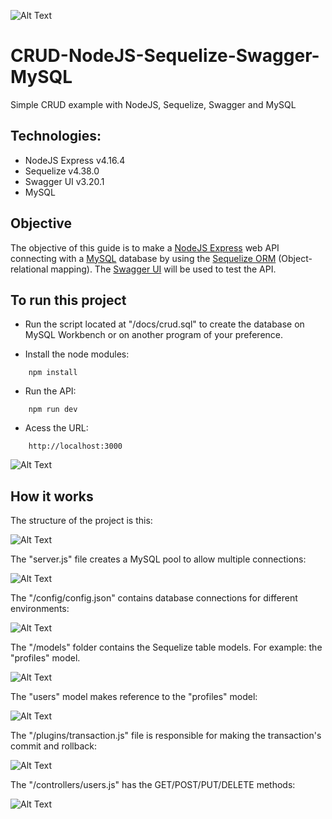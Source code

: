 ![Alt Text](/docs/titulo.JPG)

# CRUD-NodeJS-Sequelize-Swagger-MySQL

Simple CRUD example with NodeJS, Sequelize, Swagger and MySQL

## Technologies:

- NodeJS Express v4.16.4
- Sequelize v4.38.0
- Swagger UI v3.20.1
- MySQL

## Objective

The objective of this guide is to make a [NodeJS Express](https://expressjs.com/pt-br/) web API connecting with a [MySQL](https://dev.mysql.com/downloads/installer/) database by using the [Sequelize ORM](https://sequelize.org/) (Object-relational mapping). The [Swagger UI](https://swagger.io/tools/swagger-ui/) will be used to test the API.

## To run this project

- Run the script located at "/docs/crud.sql" to create the database on MySQL Workbench or on another program of your preference.

- Install the node modules:

```batch
    npm install
```

- Run the API:

```batch
    npm run dev
```

- Acess the URL:

```batch
    http://localhost:3000
```

![Alt Text](/docs/swagger.JPG)

## How it works

The structure of the project is this:

![Alt Text](/docs/node01.JPG)

The "server.js" file creates a MySQL pool to allow multiple connections:

![Alt Text](/docs/node02.JPG)

The "/config/config.json" contains database connections for different environments:

![Alt Text](/docs/node03.JPG)

The "/models" folder contains the Sequelize table models. For example: the "profiles" model.

![Alt Text](/docs/node04.JPG)

The "users" model makes reference to the "profiles" model:

![Alt Text](/docs/node05.JPG)

The "/plugins/transaction.js" file is responsible for making the transaction's commit and rollback:

![Alt Text](/docs/node06.JPG)

The "/controllers/users.js" has the GET/POST/PUT/DELETE methods:

![Alt Text](/docs/node07.JPG)
